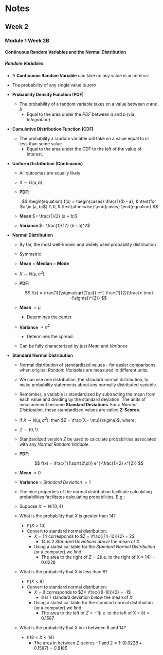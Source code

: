 # Notes
## Week 2
### Module 1 Week 2B
#### Continuous Random Variables and the Normal Distribution
##### Random Variables
- A **Continuous Random Variable** can take on any value in an interval
- The probability of any single value is *zero*
- **Probability Density Function (PDF)**
  - The probability of a random variable takes on a value between $a$ and $b$
    - Equal to the area under the *PDF* between $a$ and $b$ (via *Integration*)
- **Cumulative Distribution Function (CDF)**
  - The probability a random variable will take on a value equal to or less than
  some value.
    - Equal to the area under the CDF to the left of the value of interest.
- **Uniform Distribution (Continuous)**
  - All outcomes are equally likely
  - $X \sim U(a, b)$  
  - **PDF**:

    $$
    \begin{equation} 
      f(x) = \begin{cases} 
        \frac{1}{b - a}, & \text{for $x \in (a, b)$} \\ 
        0, & \text{otherwise}
      \end{cases}
    \end{equation} 
    $$

  - **Mean** $= \frac{1}{2} (a + b)$
  - **Variance** $= \frac{1}{12} (b - a)^2$

- **Normal Distribution**
  - By far, the most well-known and widely used probability distribution
  - Symmetric
  - **Mean** $=$ **Median** $=$ **Mode**
  - $X \sim N(\mu, \sigma^2)$
  - **PDF**:
    
    $$
    f(x) = \frac{1}{\sigma\sqrt{2\pi}} e^{-\frac{1}{2}(\frac{x-\mu}{\sigma})^{2}}
    $$

  - **Mean** $= \mu$
    - Determines the center.
  - **Variance** $= \sigma^2$
    - Determines the spread.
  - Can be fully characterized by just *Mean* and *Variance*

- **Standard Normal Distribution**
  - Normal distribution of standardized values - for easier comparisons when 
    original *Random Variables* are measured in different units.
  - We can use one distribution, the standard normal distribution, to make
    probability statements about any normally distributed variable.
  - Remember, a variable is standardized by subtracting the mean from each
    value and dividing by the standard deviation. The units of measurement 
    become **Standard Deviations**. For a *Normal Distribution*, these 
    standardized values are called **Z-Scores**.
  - If $X \sim N(\mu, \sigma^2)$, then $Z = \frac{X - \mu}{\sigma}$, where:
  - $Z \sim (0,1)$
  - Standardized version $Z$ be used to calculate probabilities associated with 
    any *Normal Random Variable*.
  - **PDF**:

    $$
    f(x) = \frac{1}{\sqrt{2\pi}} e^{-\frac{1}{2} x^{2}}
    $$

  - **Mean** $= 0$
  - **Variance** $=$ *Standard Deviation* $= 1$
  - The nice properties of the normal distribution facilitate calculating
    probabilities facilitates calculating probabilities. E.g.:
  - Suppose $X \sim N(10, 4)$
  - What is the probability that $X$ is greater than $14$?
    - $\mathbb{P}(X > 14)$
    - Convert to standard normal distribution:
      - $X = 14$ corresponds to $Z = \frac{(14-10)}{2} = 2$
        - $14$ is $2$ *Standard Deviations* *above* the mean of $X$
      - Using a statistical table for the *Standard Normal Distribution* (or a
          computer) we find:
        - The area to the right of $Z = 2 \text{(i.e. to the right of X = 14)} = 0.0228$
  - What is the probability that $X$ is less than $8$?
    - $\mathbb{P}(X < 8)$
    - Convert to standard normal distribution:
      - $X = 8$ corresponds to $Z= \frac{(8-10)}{2} = -1$
        - $8$ is $1$ standard deviation *below* the mean of $X$
      - Using a statistical table for the standard normal distribution (or a
          computer) we find:
        - The area to the left of $Z = -1 \text{(i.e. to the left of X = 8)} = 0.1587$
  - What is the probability that $X$ is in between $8$ and $14$?
    - $\mathbb{P}(8 < X < 14)$
      - The area in between $Z$-scores $-1$ and $2 = 1 – (0.0228 + 0.1587) = 0.8185$